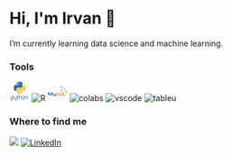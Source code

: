 # **Hi, I'm Irvan** 👋

I’m currently learning data science and machine learning.

### Tools
<p align="left">
<img src="https://raw.githubusercontent.com/devicons/devicon/master/icons/python/python-original-wordmark.svg" alt="python" width="35" height="35" />
<img src="https://upload.wikimedia.org/wikipedia/commons/thumb/1/1b/R_logo.svg/724px-R_logo.svg.png?20160212050515" alt="R" width="30" height="30" />
<img src="https://raw.githubusercontent.com/devicons/devicon/master/icons/mysql/mysql-original-wordmark.svg" alt="mysql" width="35" height="35" />
<img src="https://upload.wikimedia.org/wikipedia/commons/thumb/d/d0/Google_Colaboratory_SVG_Logo.svg/2560px-Google_Colaboratory_SVG_Logo.svg.png" alt="colabs" width="35" height="35" />
<img src="https://upload.wikimedia.org/wikipedia/commons/thumb/9/9a/Visual_Studio_Code_1.35_icon.svg/768px-Visual_Studio_Code_1.35_icon.svg.png?20210804221519" alt="vscode" width="30" height="30" />
<img src="https://upload.wikimedia.org/wikipedia/commons/thumb/4/4b/Tableau_Logo.png/800px-Tableau_Logo.png?20181120160841" alt="tableu" width="70" height="40" />
</p>

### Where to find me
<p align="left">
 <a href="mailto:febyantoirvan@gmail.com" target="_blank"><img src="https://img.shields.io/badge/Gmail-D14836?&style=for-the-badge&logo=gmail&logoColor=white"/></a>   
 <a href="https://www.linkedin.com/in/irvan-febyanto/" target="_blank"><img alt="LinkedIn" src="https://img.shields.io/badge/Linkedln-%230077B5.svg?&style=for-the-badge&logo=linkedin&logoColor=white" /></a>    
</p>

